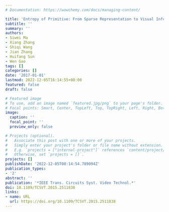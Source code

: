 ```yaml
---
# Documentation: https://wowchemy.com/docs/managing-content/

title: 'Entropy of Primitive: From Sparse Representation to Visual Information Evaluation'
subtitle: ''
summary: ''
authors:
- Siwei Ma
- Xiang Zhang
- Shiqi Wang
- Jian Zhang
- Huifang Sun
- Wen Gao
tags: []
categories: []
date: '2017-01-01'
lastmod: 2022-12-05T16:14:55+08:00
featured: false
draft: false

# Featured image
# To use, add an image named `featured.jpg/png` to your page's folder.
# Focal points: Smart, Center, TopLeft, Top, TopRight, Left, Right, BottomLeft, Bottom, BottomRight.
image:
  caption: ''
  focal_point: ''
  preview_only: false

# Projects (optional).
#   Associate this post with one or more of your projects.
#   Simply enter your project's folder or file name without extension.
#   E.g. `projects = ["internal-project"]` references `content/project/deep-learning/index.md`.
#   Otherwise, set `projects = []`.
projects: []
publishDate: '2022-12-05T08:14:54.789094Z'
publication_types:
- '2'
abstract: ''
publication: '*IEEE Trans. Circuits Syst. Video Technol.*'
doi: 10.1109/TCSVT.2015.2511838
links:
- name: URL
  url: https://doi.org/10.1109/TCSVT.2015.2511838
---
```

